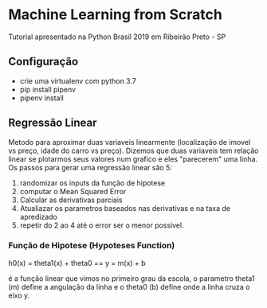 # Machine Learning from Scratch

Tutorial apresentado na Python Brasil 2019 em Ribeirão Preto - SP

## Configuração
- crie uma virtualenv com python 3.7
- pip install pipenv
- pipenv install

## Regressão Linear
Metodo para aproximar duas variaveis linearmente (localização de imovel vs
preço, idade do carro vs preço). Dizemos que duas variaveis tem relação
linear se plotarmos seus valores num grafico e eles "parecerem" uma linha.
Os passos para gerar uma regressão linear são 5:


1. randomizar os inputs da função de hipotese
2. computar o Mean Squared Error
3. Calcular as derivativas parciais
4. Atualiazar os parametros baseados nas derivativas e na taxa de apredizado
5. repetir do 2 ao 4 até o error ser o menor possivel.

### Função de Hipotese (Hypoteses Function)

h0(x) = theta1(x) + theta0 == y = m(x) + b

é a função linear que vimos no primeiro grau da escola, o parametro theta1
(m) define a angulação da linha e o theta0 (b) define onde a linha cruza o
eixo y.